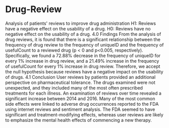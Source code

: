 # Drug-Review
Analysis of patients' reviews to improve drug administration
H1: Reviews have a negative effect on the usability of a drug.
H0: Reviews have no negative effect on the usability of a drug.
4.0 Findings
From the analysis of drug reviews, it is found that there is a significant relationship between the frequency of drug review to the frequency of uniqueID and the frequency of usefulCount to a reviewed drug (p < 0 and p<0.005, respectively).
Specifically, we found a 72.88% decrease in the frequency of uniqueID for every 1% increase in drug review, and a 21.49% increase in the frequency of usefulCount for every 1% increase in drug review. Therefore, we accept the null hypothesis because reviews have a negative impact on the usability of drugs.
4.1 Conclusion
User reviews by patients provided an additional perspective on pharmaceutical tolerance. The drugs examined were not unexpected, and they included many of the most often prescribed treatments for each illness. An examination of reviews over time revealed a significant increase between 2014 and 2016. Many of the most common side effects were linked to adverse drug occurrences reported to the FDA using internet reviews and sentiment analysis. The FDA seemed to have significant and treatment-modifying effects, whereas user reviews are likely to emphasize the mental health effects of commencing a new therapy.
